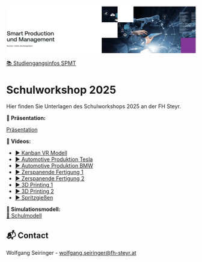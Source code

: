[![Smart Production und Management](./spmt.png)](https://fh-ooe.at/studienangebot/smart-production-und-management-bachelor)

[📚 Studiengangsinfos SPMT](https://fh-ooe.at/studienangebot/smart-production-und-management-bachelor)

# Schulworkshop 2025

Hier finden Sie Unterlagen des Schulworkshops 2025 an der FH Steyr.

**📂 Präsentation:**

[Präsentation](#)

**🎥 Videos:**  

- [▶️ Kanban VR Modell](Kanban_VR_Modell_compressed.mp4?raw=true)  
- [▶️ Automotive Produktion Tesla](https://youtu.be/7-4yOx1CnXE)  
- [▶️ Automotive Produktion BMW](https://youtu.be/s6AS-YxT4g4)  
- [▶️ Zerspanende Fertigung 1](https://youtu.be/ACf3SqlZ0vQ)  
- [▶️ Zerspanende Fertigung 2](https://youtu.be/-kLlKQSibBY)  
- [▶️ 3D Printing 1](https://www.youtube.com/watch?v=_BFiXIO1rS8)  
- [▶️ 3D Printing 2](https://www.youtube.com/shorts/RCJkDLNW2_0)  
- [▶️ Spritzgießen](https://youtu.be/ACf3SqlZ0vQ?feature=shared)

**🧩 Simulationsmodell:**  
[📄 Schulmodell](schulmodell.apl?raw=true)

## 📬 Contact

Wolfgang Seiringer - [wolfgang.seiringer@fh-steyr.at](mailto:wolfgang.seiringer@fh-steyr.at)
